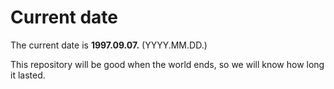# Current date

The current date is **1997.09.07.** (YYYY.MM.DD.)

This repository will be good when the world ends, so we will know how long it lasted.